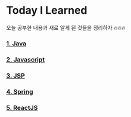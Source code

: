 # Today I Learned

오늘 공부한 내용과 새로 알게 된 것들을 정리하자 🔥🔥🔥

### [1. Java](https://github.com/orongee22/TIL/tree/master/Java)
### [2. Javascript](https://github.com/orongee22/TIL/tree/master/Javascript)
### [3. JSP](https://github.com/orongee22/TIL/tree/master/JSP)
### [4. Spring](https://github.com/orongee22/TIL/tree/master/Spring)
### [5. ReactJS](https://github.com/orongee22/TIL/tree/master/ReactJS)
